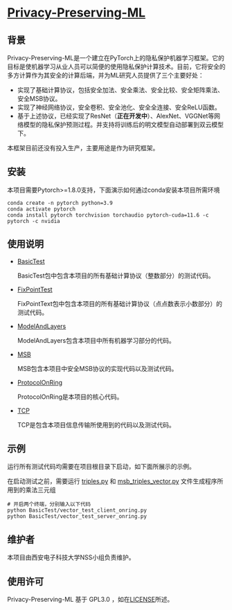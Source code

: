 # **[Privacy-Preserving-ML](https://gitee.com/ruetrash/Privacy-Preserving-ML)**

## 背景

Privacy-Preserving-ML是一个建立在PyTorch上的隐私保护机器学习框架。它的目标是使机器学习从业人员可以简便的使用隐私保护计算技术。目前，它将安全的多方计算作为其安全的计算后端，并为ML研究人员提供了三个主要好处：

- 实现了基础计算协议，包括安全加法、安全乘法、安全比较、安全矩阵乘法、安全MSB协议。
- 实现了神经网络协议，安全卷积、安全池化、安全全连接、安全ReLU函数。
- 基于上述协议，已经实现了ResNet（**正在开发中**）、AlexNet、VGGNet等网络模型的隐私保护预测过程。并支持将训练后的明文模型自动部署到双云模型下。

本框架目前还没有投入生产，主要用途是作为研究框架。

## 安装

本项目需要Pytorch>=1.8.0支持，下面演示如何通过conda安装本项目所需环境

```
conda create -n pytorch python=3.9
conda activate pytorch
conda install pytorch torchvision torchaudio pytorch-cuda=11.6 -c pytorch -c nvidia
```

## 使用说明

- [BasicTest](https://github.com/BigTimerr/Privacy-Preserving-ML/tree/main/BasicTest)

  BasicTest包中包含本项目的所有基础计算协议（整数部分）的测试代码。
- [FixPointTest](https://github.com/BigTimerr/Privacy-Preserving-ML/tree/main/FixPointTest)

  FixPointText包中包含本项目的所有基础计算协议（点点数表示小数部分）的测试代码。
- [ModelAndLayers](https://github.com/BigTimerr/Privacy-Preserving-ML/tree/main/ModelAndLayers)

  ModelAndLayers包含本项目中所有机器学习部分的代码。
- [MSB](https://github.com/BigTimerr/Privacy-Preserving-ML/tree/main/MSB)

  MSB包含本项目中安全MSB协议的实现代码以及测试代码。
- [ProtocolOnRing](https://github.com/BigTimerr/Privacy-Preserving-ML/tree/main/ProtocolOnRing)

  ProtocolOnRing是本项目的核心代码。
- [TCP](https://github.com/BigTimerr/Privacy-Preserving-ML/tree/main/TCP)

  TCP是包含本项目信息传输所使用到的代码以及测试代码。

## 示例

运行所有测试代码均需要在项目根目录下启动，如下面所展示的示例。

在启动测试之前，需要运行  [triples.py](ProtocolOnRing\triples.py) 和 [msb_triples_vector.py](MSB\msb_triples_vector.py) 文件生成程序所用到的乘法三元组

```
# 开启两个终端，分别输入以下代码
python BasicTest/vector_test_client_onring.py
python BasicTest/vector_test_server_onring.py
```

## 维护者

本项目由西安电子科技大学NSS小组负责维护。

## 使用许可

Privacy-Preserving-ML 基于 GPL3.0 ，如在[LICENSE](https://gitee.com/ruetrash/Privacy-Preserving-ML/blob/main/LICENSE)所述。
